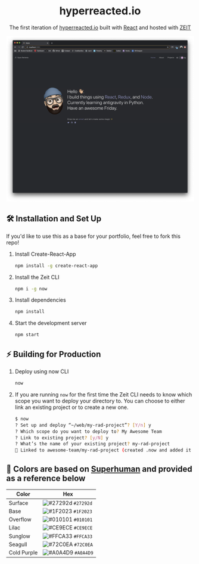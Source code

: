 <h1 align="center">hyperreacted.io</h1>
<p align="center">
  The first iteration of <a href="https://hyperreacted.io" target="_blank">hyperreacted.io</a> built with <a href="https://reactjs.org/" target="_blank">React</a> and hosted with <a href="https://vercel.com/blog/zeit-is-now-vercel" target="_blank">ZEIT</a>
</p>

![Preview](screenshot.png)

## 🛠 Installation and Set Up

If you'd like to use this as a base for your portfolio, feel free to fork this repo!

1. Install Create-React-App

    ```sh
    npm install -g create-react-app
    ```

2. Install the Zeit CLI

    ```sh
    npm i -g now
    ```

3. Install dependencies

    ```sh
    npm install
    ```

4. Start the development server

    ```sh
    npm start
    ```

## ⚡️ Building for Production

  1. Deploy using now CLI

      ```sh
      now
      ```

  2. If you are running `now` for the first time the Zeit CLI needs to know which scope you want to deploy your directory to. You can choose to either link an existing project or to create a new one.

      ```sh
      $ now
      ? Set up and deploy “~/web/my-rad-project”? [Y/n] y
      ? Which scope do you want to deploy to? My Awesome Team
      ? Link to existing project? [y/N] y
      ? What’s the name of your existing project? my-rad-project
      🔗 Linked to awesome-team/my-rad-project (created .now and added it to .gitignore)
      ```

## 🎨 Colors are based on <a href="https://superhuman.com/" target="_blank">Superhuman</a> and provided as a reference below

| Color          | Hex                                                                |
| -------------- | ------------------------------------------------------------------ |
| Surface        | ![#27292d](https://via.placeholder.com/10/27292d?text=+) `#27292d` |
| Base           | ![#1F2023](https://via.placeholder.com/10/1F2023?text=+) `#1F2023` |
| Overflow       | ![#010101](https://via.placeholder.com/10/010101?text=+) `#010101` |
| Lilac          | ![#CE9ECE](https://via.placeholder.com/10/CE9ECE?text=+) `#CE9ECE` |
| Sunglow        | ![#FFCA33](https://via.placeholder.com/10/FFCA33?text=+) `#FFCA33` |
| Seagull        | ![#72C0EA](https://via.placeholder.com/10/72C0EA?text=+) `#72C0EA` |
| Cold Purple    | ![#A0A4D9](https://via.placeholder.com/10/A0A4D9?text=+) `#A0A4D9` |


